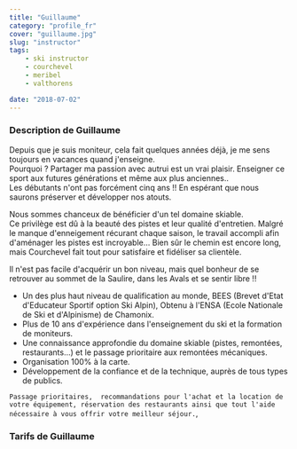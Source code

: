 ```yaml
---
title: "Guillaume"
category: "profile_fr"
cover: "guillaume.jpg"
slug: "instructor"
tags:
    - ski instructor
    - courchevel
    - meribel
    - valthorens

date: "2018-07-02"
---
```


### Description de Guillaume

Depuis que je suis moniteur, cela fait quelques années déjà, je me sens toujours en vacances quand j'enseigne.  
Pourquoi ? Partager ma passion avec autrui est un vrai plaisir. Enseigner ce sport aux futures générations et même aux plus anciennes..  
Les débutants n'ont pas forcément cinq ans !! En espérant que nous saurons préserver et développer nos atouts.   

Nous sommes chanceux de bénéficier d'un tel domaine skiable.  
Ce privilège est dû à la beauté des pistes et leur qualité d'entretien. Malgré le manque d'enneigement récurant chaque saison, le travail accompli afin d'aménager les pistes est incroyable… Bien sûr le chemin est encore long, mais Courchevel fait tout pour satisfaire et fidéliser sa clientèle.  
 
Il n'est pas facile d'acquérir un bon niveau, mais quel bonheur de se retrouver au sommet de la Saulire, dans les Avals et se sentir libre !! 

* Un des plus haut niveau de qualification au monde, BEES (Brevet d'Etat d'Educateur Sportif option Ski Alpin), Obtenu à l'ENSA (Ecole Nationale de Ski et d'Alpinisme) de Chamonix.
* Plus de 10 ans d'expérience dans l'enseignement du ski et la formation de moniteurs.
* Une connaissance approfondie du domaine skiable (pistes, remontées, restaurants...) et le passage prioritaire aux remontées mécaniques. 
* Organisation 100% à la carte. 
* Développement de la confiance et de la technique, auprès de tous types de publics.

`Passage prioritaires,  recommandations pour l'achat et la location de votre équipement, réservation des restaurants ainsi que tout l'aide nécessaire à vous offrir votre meilleur séjour.`,

### Tarifs de Guillaume



